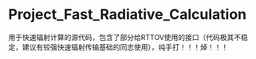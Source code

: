 # Project_Fast_Radiative_Calculation
用于快速辐射计算的源代码，包含了部分给RTTOV使用的接口（代码极其不稳定，建议有较强快速辐射传输基础的同志使用），纯手打！！！焯！！！
